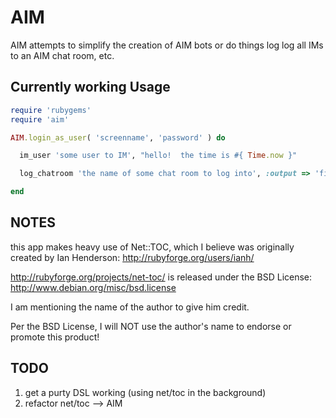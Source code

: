# AIM

AIM attempts to simplify the creation of AIM bots or do things log log all IMs to an AIM chat room, etc.

## Currently working Usage

```ruby
require 'rubygems'
require 'aim'

AIM.login_as_user( 'screenname', 'password' ) do

  im_user 'some user to IM', "hello!  the time is #{ Time.now }"

  log_chatroom 'the name of some chat room to log into', :output => 'file-to-save-chatroom-logs-to'

end
```

## NOTES

this app makes heavy use of Net::TOC, which I believe was 
originally created by Ian Henderson: http://rubyforge.org/users/ianh/

http://rubyforge.org/projects/net-toc/ is released under 
the BSD License: http://www.debian.org/misc/bsd.license

I am mentioning the name of the author to give him credit.

Per the BSD License, I will NOT use the author's name to 
endorse or promote this product!

## TODO

1. get a purty DSL working (using net/toc in the background)
2. refactor net/toc --> AIM
